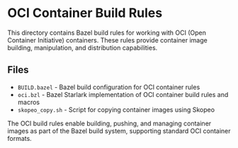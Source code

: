 # OCI Container Build Rules

This directory contains Bazel build rules for working with OCI (Open Container Initiative) containers. These rules provide container image building, manipulation, and distribution capabilities.

## Files

- `BUILD.bazel` - Bazel build configuration for OCI container rules
- `oci.bzl` - Bazel Starlark implementation of OCI container build rules and macros
- `skopeo_copy.sh` - Script for copying container images using Skopeo

The OCI build rules enable building, pushing, and managing container images as part of the Bazel build system, supporting standard OCI container formats.